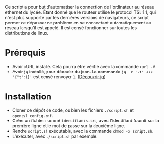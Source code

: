 Ce script a pour but d'automatiser la connection de l'ordinateur au réseau ethernet du lycée. Étant donné que le routeur utilise le protocol TSL 1.1, qui n'est plus supporté par les dernières versions de navigateurs, ce script permet de dépasser ce problème en se connectant automatiquement au réseau lorsqu'il est appelé.
Il est censé fonctionner sur toutes les distributions de linux.

# Prérequis
- Avoir cURL installé. Cela pourra être vérifié avec la commande `curl -V`
- Avoir `jq` installé, pour décoder du json. La commande `jq -r '.t' <<< '{"t":1}'` est censé renvoyer `1`. ([Découvrir jq](https://jqlang.github.io/jq/))

# Installation
- Cloner ce dépôt de code, ou bien les fichiers `./script.sh` et `openssl_config.cnf`.
- Créer un fichier nommé `identifiants.txt`, avec l'identifiant fournit sur la première ligne et le mot de passe sur la deuxième ligne.
- Rendre `script.sh` exécutable, avec la commande `chmod -x script.sh`.
- L'exécuter, avec `./script.sh` par exemple.
